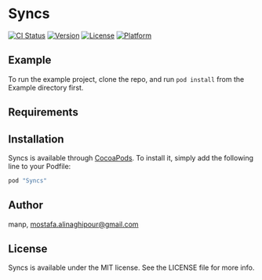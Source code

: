 # Syncs

[![CI Status](http://img.shields.io/travis/manp/Syncs.svg?style=flat)](https://travis-ci.org/manp/Syncs)
[![Version](https://img.shields.io/cocoapods/v/Syncs.svg?style=flat)](http://cocoapods.org/pods/Syncs)
[![License](https://img.shields.io/cocoapods/l/Syncs.svg?style=flat)](http://cocoapods.org/pods/Syncs)
[![Platform](https://img.shields.io/cocoapods/p/Syncs.svg?style=flat)](http://cocoapods.org/pods/Syncs)

## Example

To run the example project, clone the repo, and run `pod install` from the Example directory first.

## Requirements

## Installation

Syncs is available through [CocoaPods](http://cocoapods.org). To install
it, simply add the following line to your Podfile:

```ruby
pod "Syncs"
```

## Author

manp, mostafa.alinaghipour@gmail.com

## License

Syncs is available under the MIT license. See the LICENSE file for more info.
